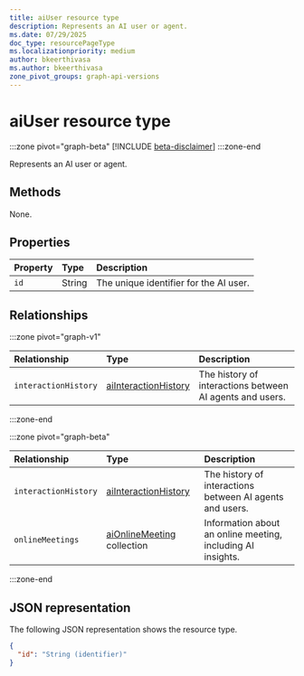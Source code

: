 ```yaml
---
title: aiUser resource type
description: Represents an AI user or agent.
ms.date: 07/29/2025
doc_type: resourcePageType
ms.localizationpriority: medium
author: bkeerthivasa
ms.author: bkeerthivasa
zone_pivot_groups: graph-api-versions
---
```


# aiUser resource type

<!-- cSpell:ignore bkeerthivasa -->

:::zone pivot="graph-beta"
[!INCLUDE [beta-disclaimer](../includes/beta-disclaimer.md)]
:::zone-end

Represents an AI user or agent.

## Methods

None.

## Properties

| Property | Type   | Description                            |
|:---------|:-------|:---------------------------------------|
| `id`     | String | The unique identifier for the AI user. |

## Relationships

:::zone pivot="graph-v1"

| Relationship         | Type                                                               | Description                                                 |
|:---------------------|:-------------------------------------------------------------------|:------------------------------------------------------------|
| `interactionHistory` | [aiInteractionHistory](aiinteractionhistory.md)                    | The history of interactions between AI agents and users.    |

:::zone-end

:::zone pivot="graph-beta"

| Relationship         | Type                                                               | Description                                                 |
|:---------------------|:-------------------------------------------------------------------|:------------------------------------------------------------|
| `interactionHistory` | [aiInteractionHistory](aiinteractionhistory.md)                    | The history of interactions between AI agents and users.    |
| `onlineMeetings`     | [aiOnlineMeeting](/graph/api/resources/aionlinemeeting) collection | Information about an online meeting, including AI insights. |

:::zone-end

## JSON representation

The following JSON representation shows the resource type.

```json
{
  "id": "String (identifier)"
}
```
